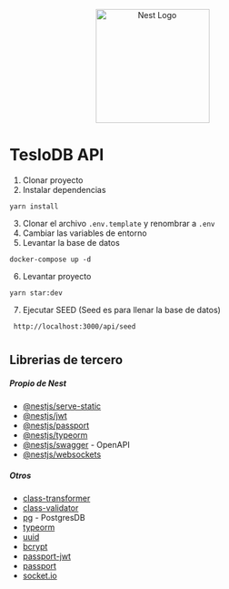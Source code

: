 <p align="center">
  <a href="http://nestjs.com/" target="blank"><img src="https://nestjs.com/img/logo-small.svg" width="200" alt="Nest Logo" /></a>
</p>

# TesloDB API

1. Clonar proyecto
2. Instalar dependencias 
```
yarn install
```
3. Clonar el archivo ```.env.template``` y renombrar a ```.env```
4. Cambiar las variables de entorno
5. Levantar la base de datos
```
docker-compose up -d
```
6. Levantar proyecto
 ```
 yarn star:dev
 ``` 
7. Ejecutar SEED (Seed es para llenar la base de datos)
 ```
  http://localhost:3000/api/seed
 ```


# 
## Librerias de tercero

##### Propio de Nest
- [@nestjs/serve-static](https://docs.nestjs.com/recipes/serve-static)
- [@nestjs/jwt](https://docs.nestjs.com/security/authentication#jwt-token)
- [@nestjs/passport](https://docs.nestjs.com/recipes/passport#implement-protected-route-and-jwt-strategy-guards)
- [@nestjs/typeorm](https://docs.nestjs.com/techniques/database)
- [@nestjs/swagger](https://docs.nestjs.com/openapi/introduction) - OpenAPI
- [@nestjs/websockets](https://docs.nestjs.com/websockets/gateways#installation)

##### Otros
- [class-transformer](https://github.com/nestjs/class-transformer)
- [class-validator](https://docs.nestjs.com/techniques/validation#using-the-built-in-validationpipe)
- [pg](https://github.com/brianc/node-postgres) - PostgresDB
- [typeorm](https://github.com/typeorm/typeorm)
- [uuid](https://github.com/uuidjs/uuid)
- [bcrypt](https://github.com/kelektiv/node.bcrypt.js)
- [passport-jwt](https://github.com/mikenicholson/passport-jwt)
- [passport](https://github.com/jaredhanson/passport)
- [socket.io](https://github.com/socketio/socket.io)
